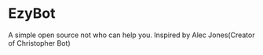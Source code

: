 # EzyBot
A simple open source not who can help you. Inspired by Alec Jones(Creator of Christopher Bot)
